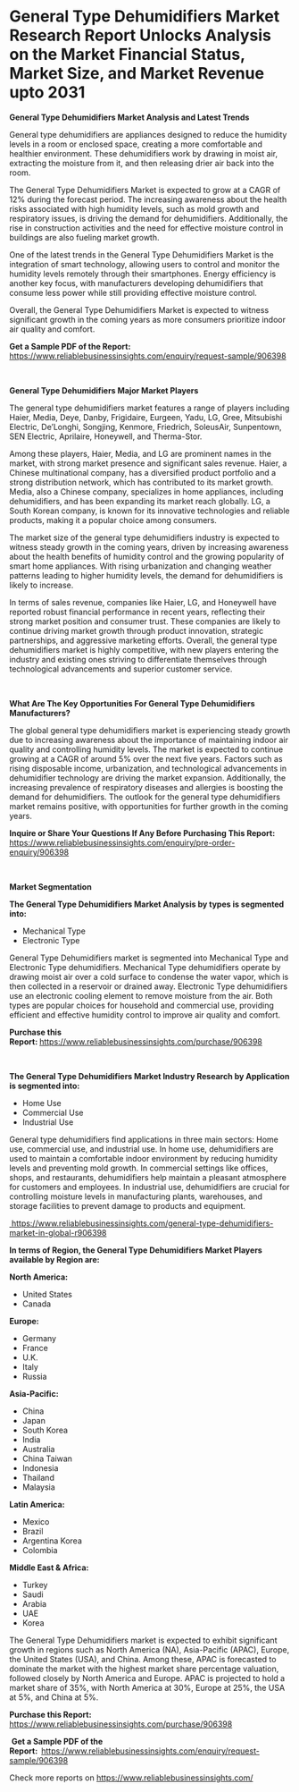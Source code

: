 <p><h1>General Type Dehumidifiers Market Research Report Unlocks Analysis on the Market Financial Status, Market Size, and Market Revenue upto 2031</h1></p><p><strong>General Type Dehumidifiers Market Analysis and Latest Trends</strong></p>
<p><p>General type dehumidifiers are appliances designed to reduce the humidity levels in a room or enclosed space, creating a more comfortable and healthier environment. These dehumidifiers work by drawing in moist air, extracting the moisture from it, and then releasing drier air back into the room.</p><p>The General Type Dehumidifiers Market is expected to grow at a CAGR of 12% during the forecast period. The increasing awareness about the health risks associated with high humidity levels, such as mold growth and respiratory issues, is driving the demand for dehumidifiers. Additionally, the rise in construction activities and the need for effective moisture control in buildings are also fueling market growth.</p><p>One of the latest trends in the General Type Dehumidifiers Market is the integration of smart technology, allowing users to control and monitor the humidity levels remotely through their smartphones. Energy efficiency is another key focus, with manufacturers developing dehumidifiers that consume less power while still providing effective moisture control.</p><p>Overall, the General Type Dehumidifiers Market is expected to witness significant growth in the coming years as more consumers prioritize indoor air quality and comfort.</p></p>
<p><strong>Get a Sample PDF of the Report:&nbsp;</strong> <a href="https://www.reliablebusinessinsights.com/enquiry/request-sample/906398">https://www.reliablebusinessinsights.com/enquiry/request-sample/906398</a></p>
<p>&nbsp;</p>
<p><strong>General Type Dehumidifiers Major Market Players</strong></p>
<p><p>The general type dehumidifiers market features a range of players including Haier, Media, Deye, Danby, Frigidaire, Eurgeen, Yadu, LG, Gree, Mitsubishi Electric, De’Longhi, Songjing, Kenmore, Friedrich, SoleusAir, Sunpentown, SEN Electric, Aprilaire, Honeywell, and Therma-Stor. </p><p>Among these players, Haier, Media, and LG are prominent names in the market, with strong market presence and significant sales revenue. Haier, a Chinese multinational company, has a diversified product portfolio and a strong distribution network, which has contributed to its market growth. Media, also a Chinese company, specializes in home appliances, including dehumidifiers, and has been expanding its market reach globally. LG, a South Korean company, is known for its innovative technologies and reliable products, making it a popular choice among consumers.</p><p>The market size of the general type dehumidifiers industry is expected to witness steady growth in the coming years, driven by increasing awareness about the health benefits of humidity control and the growing popularity of smart home appliances. With rising urbanization and changing weather patterns leading to higher humidity levels, the demand for dehumidifiers is likely to increase.</p><p>In terms of sales revenue, companies like Haier, LG, and Honeywell have reported robust financial performance in recent years, reflecting their strong market position and consumer trust. These companies are likely to continue driving market growth through product innovation, strategic partnerships, and aggressive marketing efforts. Overall, the general type dehumidifiers market is highly competitive, with new players entering the industry and existing ones striving to differentiate themselves through technological advancements and superior customer service.</p></p>
<p>&nbsp;</p>
<p><strong>What Are The Key Opportunities For General Type Dehumidifiers Manufacturers?</strong></p>
<p><p>The global general type dehumidifiers market is experiencing steady growth due to increasing awareness about the importance of maintaining indoor air quality and controlling humidity levels. The market is expected to continue growing at a CAGR of around 5% over the next five years. Factors such as rising disposable income, urbanization, and technological advancements in dehumidifier technology are driving the market expansion. Additionally, the increasing prevalence of respiratory diseases and allergies is boosting the demand for dehumidifiers. The outlook for the general type dehumidifiers market remains positive, with opportunities for further growth in the coming years.</p></p>
<p><strong>Inquire or Share Your Questions If Any Before Purchasing This Report:</strong> <a href="https://www.reliablebusinessinsights.com/enquiry/pre-order-enquiry/906398">https://www.reliablebusinessinsights.com/enquiry/pre-order-enquiry/906398</a></p>
<p>&nbsp;</p>
<p><strong>Market Segmentation</strong></p>
<p><strong>The General Type Dehumidifiers Market Analysis by types is segmented into:</strong></p>
<p><ul><li>Mechanical Type</li><li>Electronic Type</li></ul></p>
<p><p>General Type Dehumidifiers market is segmented into Mechanical Type and Electronic Type dehumidifiers. Mechanical Type dehumidifiers operate by drawing moist air over a cold surface to condense the water vapor, which is then collected in a reservoir or drained away. Electronic Type dehumidifiers use an electronic cooling element to remove moisture from the air. Both types are popular choices for household and commercial use, providing efficient and effective humidity control to improve air quality and comfort.</p></p>
<p><strong>Purchase this Report:&nbsp;</strong><a href="https://www.reliablebusinessinsights.com/purchase/906398">https://www.reliablebusinessinsights.com/purchase/906398</a></p>
<p>&nbsp;</p>
<p><strong>The General Type Dehumidifiers Market Industry Research by Application is segmented into:</strong></p>
<p><ul><li>Home Use</li><li>Commercial Use</li><li>Industrial Use</li></ul></p>
<p><p>General type dehumidifiers find applications in three main sectors: Home use, commercial use, and industrial use. In home use, dehumidifiers are used to maintain a comfortable indoor environment by reducing humidity levels and preventing mold growth. In commercial settings like offices, shops, and restaurants, dehumidifiers help maintain a pleasant atmosphere for customers and employees. In industrial use, dehumidifiers are crucial for controlling moisture levels in manufacturing plants, warehouses, and storage facilities to prevent damage to products and equipment.</p></p>
<p><a href="https://www.reliablebusinessinsights.com/general-type-dehumidifiers-market-in-global-r906398">&nbsp;https://www.reliablebusinessinsights.com/general-type-dehumidifiers-market-in-global-r906398</a></p>
<p><strong>In terms of Region, the General Type Dehumidifiers Market Players available by Region are:</strong></p>
<p>
    <p> <strong> North America: </strong>
        <ul>
            <li>United States</li>
            <li>Canada</li>
        </ul>
        </p> 
    <p> <strong> Europe: </strong>
        <ul>
            <li>Germany</li>
            <li>France</li>
            <li>U.K.</li>
            <li>Italy</li>
            <li>Russia</li>
        </ul>
        </p> 
    <p> <strong> Asia-Pacific: </strong>
        <ul>
            <li>China</li>
            <li>Japan</li>
            <li>South Korea</li>
            <li>India</li>
            <li>Australia</li>
            <li>China Taiwan</li>
            <li>Indonesia</li>
            <li>Thailand</li>
            <li>Malaysia</li>
        </ul>
        </p> 
    <p> <strong> Latin America: </strong>
        <ul>
            <li>Mexico</li>
            <li>Brazil</li>
            <li>Argentina Korea</li>
            <li>Colombia</li>
        </ul>
        </p> 
    <p> <strong> Middle East & Africa: </strong>
        <ul>
            <li>Turkey</li>
            <li>Saudi</li>
            <li>Arabia</li>
            <li>UAE</li>
            <li>Korea</li>
        </ul>
    </p>
    </p>
<p><p>The General Type Dehumidifiers market is expected to exhibit significant growth in regions such as North America (NA), Asia-Pacific (APAC), Europe, the United States (USA), and China. Among these, APAC is forecasted to dominate the market with the highest market share percentage valuation, followed closely by North America and Europe. APAC is projected to hold a market share of 35%, with North America at 30%, Europe at 25%, the USA at 5%, and China at 5%.</p></p>
<p><strong>Purchase this Report: </strong><a href="https://www.reliablebusinessinsights.com/purchase/906398">https://www.reliablebusinessinsights.com/purchase/906398</a></p>
<p>&nbsp;<strong>Get a Sample PDF of the Report:&nbsp;&nbsp;</strong><a href="https://www.reliablebusinessinsights.com/enquiry/request-sample/906398">https://www.reliablebusinessinsights.com/enquiry/request-sample/906398</a></p>
<p><strong></strong></p>
<p>Check more reports on <a href="https://www.reliablebusinessinsights.com/">https://www.reliablebusinessinsights.com/</a></p>